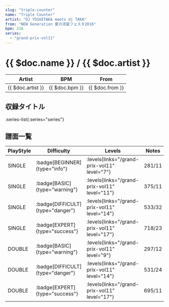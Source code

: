 ```yaml
---
slug: "triple-counter"
name: "Triple Counter"
artist: "DJ YOSHITAKA meets dj TAKA"
from: "NEW Generation 夏の流星フェスタ2016"
bpm: 216
series:
  - "grand-prix-vol11"
---
```


# {{ $doc.name }} / {{ $doc.artist }}

|Artist|BPM|From|
|------|---|----|
|{{ $doc.artist }}|{{ $doc.bpm }}|{{ $doc.from }}|

## 収録タイトル

:series-list{:series="series"}

## 譜面一覧

|PlayStyle|Difficulty|Levels|Notes|Movie|
|---------|----------|------|-----|-----|
|SINGLE| :badge[BEGINNER]{type="info"}| :levels{links="/grand-prix-vol11" level="7"}|281/11||
|SINGLE| :badge[BASIC]{type="warning"}| :levels{links="/grand-prix-vol11" level="11"}|375/11||
|SINGLE| :badge[DIFFICULT]{type="danger"}| :levels{links="/grand-prix-vol11" level="14"}|533/32||
|SINGLE| :badge[EXPERT]{type="success"}| :levels{links="/grand-prix-vol11" level="17"}|718/23||
|DOUBLE| :badge[BASIC]{type="warning"}| :levels{links="/grand-prix-vol11" level="9"}|297/12||
|DOUBLE| :badge[DIFFICULT]{type="danger"}| :levels{links="/grand-prix-vol11" level="14"}|531/24||
|DOUBLE| :badge[EXPERT]{type="success"}| :levels{links="/grand-prix-vol11" level="17"}|695/11||
